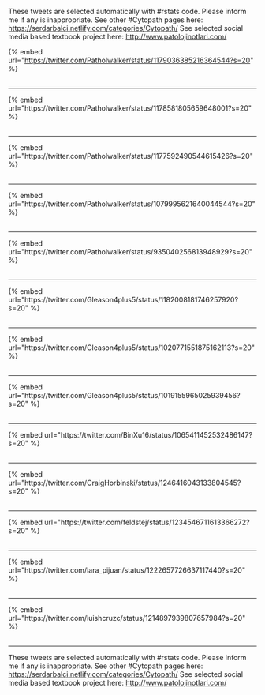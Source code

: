 

These tweets are selected automatically with #rstats code. Please inform me if any is inappropriate.
See other #Cytopath pages here: https://serdarbalci.netlify.com/categories/Cytopath/ 
See selected social media based textbook project here: http://www.patolojinotlari.com/

{% embed url="https://twitter.com/Patholwalker/status/1179036385216364544?s=20" %}<br>
<br>
<hr>
{% embed url="https://twitter.com/Patholwalker/status/1178581805659648001?s=20" %}<br>
<br>
<hr>
{% embed url="https://twitter.com/Patholwalker/status/1177592490544615426?s=20" %}<br>
<br>
<hr>
{% embed url="https://twitter.com/Patholwalker/status/1079995621640044544?s=20" %}<br>
<br>
<hr>
{% embed url="https://twitter.com/Patholwalker/status/935040256813948929?s=20" %}<br>
<br>
<hr>
{% embed url="https://twitter.com/Gleason4plus5/status/1182008181746257920?s=20" %}<br>
<br>
<hr>
{% embed url="https://twitter.com/Gleason4plus5/status/1020771551875162113?s=20" %}<br>
<br>
<hr>
{% embed url="https://twitter.com/Gleason4plus5/status/1019155965025939456?s=20" %}<br>
<br>
<hr>
{% embed url="https://twitter.com/BinXu16/status/1065411452532486147?s=20" %}<br>
<br>
<hr>
{% embed url="https://twitter.com/CraigHorbinski/status/1246416043133804545?s=20" %}<br>
<br>
<hr>
{% embed url="https://twitter.com/feldstej/status/1234546711613366272?s=20" %}<br>
<br>
<hr>
{% embed url="https://twitter.com/lara_pijuan/status/1222657726637117440?s=20" %}<br>
<br>
<hr>
{% embed url="https://twitter.com/luishcruzc/status/1214897939807657984?s=20" %}<br>
<br>
<hr>


These tweets are selected automatically with #rstats code. Please inform me if any is inappropriate.
See other #Cytopath pages here: https://serdarbalci.netlify.com/categories/Cytopath/ 
See selected social media based textbook project here: http://www.patolojinotlari.com/
